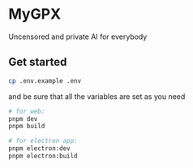 # MyGPX

Uncensored and private AI for everybody

## Get started

```bash
cp .env.example .env
```
and be sure that all the variables are set as you need

```bash
# for web:
pnpm dev
pnpm build

# for electron app:
pnpm electron:dev
pnpm electron:build
```

